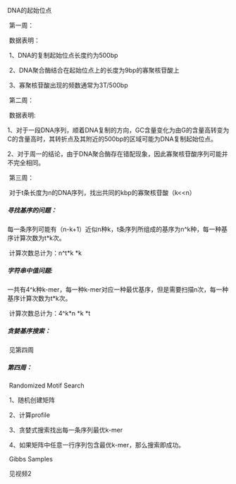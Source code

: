 DNA的起始位点

​	第一周：

​		数据表明：

​			1、DNA的复制起始位点长度约为500bp

​			2、DNA聚合酶结合在起始位点上的长度为9bp的寡聚核苷酸上

​			3、寡聚核苷酸出现的频数通常为3T/500bp

​	第二周：

​		数据表明:

​			1、对于一段DNA序列，顺着DNA复制的方向，GC含量变化为由G的含量高转变为C的含量高时，其转折点及其附近的500bp的区域可能为DNA复制起始位点。

​			2、对于周一的结论，由于DNA聚合酶存在错配现象，因此寡聚核苷酸序列可能并不完全相同。

​	第三周：

​		对于t条长度为n的DNA序列，找出共同的kbp的寡聚核苷酸（k<<n）

##### 		寻找基序的问题：

​						每一条序列可能有（n-k+1）近似n种k，t条序列所组成的基序为n^k种，每一种基序计算次数为t*k次。

​						计算次数总计为：n^t*k	*k

##### 		字符串中值问题:

​						一共有4^k种k-mer，每一种k-mer对应一种最优基序，但是需要扫描n次，每一种基序计算次数为t*k次。

​						计算次数总计为：4^k*n	*k	*t

##### 		贪婪基序搜索：

​						见第四周



##### 	第四周：

​						Randomized Motif Search

​						1、随机创建矩阵

​						2、计算profile

​						3、贪婪式搜索找出每一条序列最优k-mer

​						4、如果矩阵中任意一行序列包含最优k-mer，那么搜索即成功。

​						Gibbs Samples

​						见视频2

